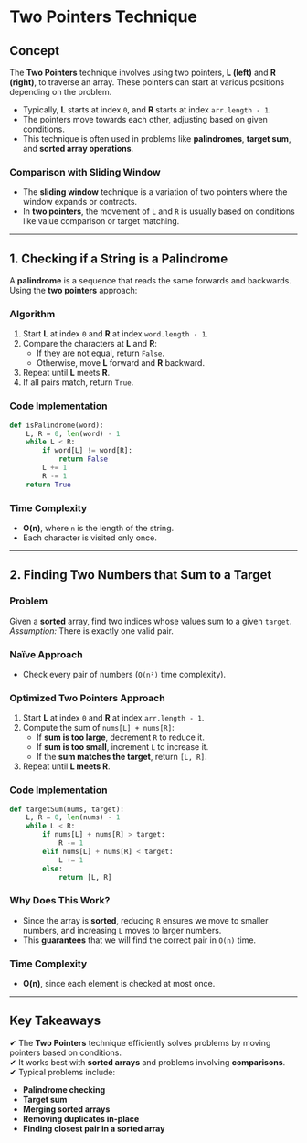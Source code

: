 # Two Pointers Technique

## Concept
The **Two Pointers** technique involves using two pointers, **L (left)** and **R (right)**, to traverse an array. These pointers can start at various positions depending on the problem.

- Typically, **L** starts at index `0`, and **R** starts at index `arr.length - 1`.
- The pointers move towards each other, adjusting based on given conditions.
- This technique is often used in problems like **palindromes**, **target sum**, and **sorted array operations**.

### Comparison with Sliding Window
- The **sliding window** technique is a variation of two pointers where the window expands or contracts.
- In **two pointers**, the movement of `L` and `R` is usually based on conditions like value comparison or target matching.

---

## 1. Checking if a String is a Palindrome
A **palindrome** is a sequence that reads the same forwards and backwards.  
Using the **two pointers** approach:

### Algorithm
1. Start **L** at index `0` and **R** at index `word.length - 1`.
2. Compare the characters at **L** and **R**:
   - If they are not equal, return `False`.
   - Otherwise, move **L** forward and **R** backward.
3. Repeat until **L** meets **R**.
4. If all pairs match, return `True`.

### Code Implementation
```python
def isPalindrome(word):
    L, R = 0, len(word) - 1
    while L < R:
        if word[L] != word[R]:
            return False
        L += 1
        R -= 1
    return True
```

### Time Complexity
- **O(n)**, where `n` is the length of the string.
- Each character is visited only once.

---

## 2. Finding Two Numbers that Sum to a Target
### Problem
Given a **sorted** array, find two indices whose values sum to a given `target`.  
*Assumption:* There is exactly one valid pair.

### Naïve Approach
- Check every pair of numbers (`O(n²)` time complexity).

### Optimized Two Pointers Approach
1. Start **L** at index `0` and **R** at index `arr.length - 1`.
2. Compute the sum of `nums[L] + nums[R]`:
   - If **sum is too large**, decrement `R` to reduce it.
   - If **sum is too small**, increment `L` to increase it.
   - If the **sum matches the target**, return `[L, R]`.
3. Repeat until **L meets R**.

### Code Implementation
```python
def targetSum(nums, target):
    L, R = 0, len(nums) - 1
    while L < R:
        if nums[L] + nums[R] > target:
            R -= 1
        elif nums[L] + nums[R] < target:
            L += 1
        else:
            return [L, R]
```

### Why Does This Work?
- Since the array is **sorted**, reducing `R` ensures we move to smaller numbers, and increasing `L` moves to larger numbers.
- This **guarantees** that we will find the correct pair in `O(n)` time.

### Time Complexity
- **O(n)**, since each element is checked at most once.

---

## Key Takeaways
✔ The **Two Pointers** technique efficiently solves problems by moving pointers based on conditions.  
✔ It works best with **sorted arrays** and problems involving **comparisons**.  
✔ Typical problems include:
  - **Palindrome checking**
  - **Target sum**
  - **Merging sorted arrays**
  - **Removing duplicates in-place**
  - **Finding closest pair in a sorted array**

